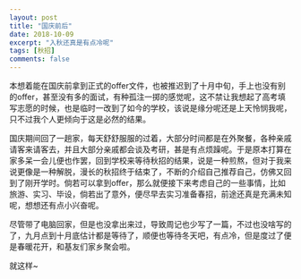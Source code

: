 ```yaml
---
layout: post
title: "国庆前后"
date: 2018-10-09
excerpt: "入秋还真是有点冷呢"
tags: [秋招]
comments: false
---
```


本想着能在国庆前拿到正式的offer文件，也被推迟到了十月中旬，手上也没有别的offer，甚至没有多的面试，有种孤注一掷的感觉呢，这不禁让我想起了高考填写志愿的时候，也是临时一改到了如今的学校，该说是缘分呢还是上天怜悯我呢，只不过我个人更倾向于这是必然的结果。

国庆期间回了一趟家，每天舒舒服服的过着，大部分时间都是在外聚餐，各种亲戚请客来请客去，并且大部分亲戚都会谈及考研，甚是有点烦躁呢。于是原本打算在家多呆一会儿便也作罢，回到学校来等待秋招的结果，说是一种煎熬，但对于我来说更像是一种解脱，漫长的秋招终于结束了，不断的介绍自己推荐自己，仿佛又回到了刚开学时。倘若可以拿到offer，那么就便接下来考虑自己的一些事情，比如旅游、实习、毕设，倘若出了意外，便尽早去实习准备春招，前途还真是充满未知呢，想想还有点小兴奋呢。

尽管带了电脑回家，但是也没拿出来过，导致周记也少写了一篇，不过也没啥写的了，九月点到十月底估计都是等待了，顺便也等待冬天吧，有点冷，但是度过了便是春暖花开，和基友们家乡聚会啦。

就这样~